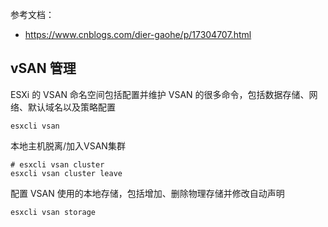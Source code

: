 参考文档：

- <https://www.cnblogs.com/dier-gaohe/p/17304707.html>

## vSAN 管理

ESXi 的 VSAN 命名空间包括配置并维护 VSAN 的很多命令，包括数据存储、网络、默认域名以及策略配置

```
esxcli vsan
```

本地主机脱离/加入VSAN集群

```
# esxcli vsan cluster
esxcli vsan cluster leave
```

配置 VSAN 使用的本地存储，包括增加、删除物理存储并修改自动声明

```
esxcli vsan storage
```


